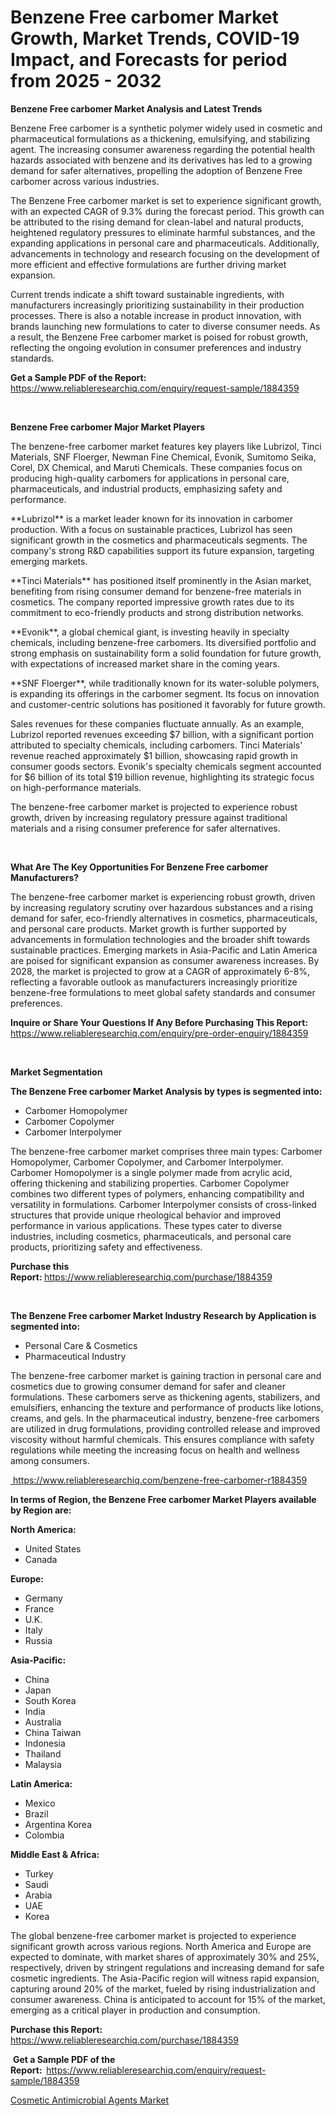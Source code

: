<p><h1>Benzene Free carbomer Market Growth, Market Trends, COVID-19 Impact, and Forecasts for period from 2025 - 2032</h1></p><p><strong>Benzene Free carbomer Market Analysis and Latest Trends</strong></p>
<p><p>Benzene Free carbomer is a synthetic polymer widely used in cosmetic and pharmaceutical formulations as a thickening, emulsifying, and stabilizing agent. The increasing consumer awareness regarding the potential health hazards associated with benzene and its derivatives has led to a growing demand for safer alternatives, propelling the adoption of Benzene Free carbomer across various industries.</p><p>The Benzene Free carbomer market is set to experience significant growth, with an expected CAGR of 9.3% during the forecast period. This growth can be attributed to the rising demand for clean-label and natural products, heightened regulatory pressures to eliminate harmful substances, and the expanding applications in personal care and pharmaceuticals. Additionally, advancements in technology and research focusing on the development of more efficient and effective formulations are further driving market expansion.</p><p>Current trends indicate a shift toward sustainable ingredients, with manufacturers increasingly prioritizing sustainability in their production processes. There is also a notable increase in product innovation, with brands launching new formulations to cater to diverse consumer needs. As a result, the Benzene Free carbomer market is poised for robust growth, reflecting the ongoing evolution in consumer preferences and industry standards.</p></p>
<p><strong>Get a Sample PDF of the Report:&nbsp;</strong> <a href="https://www.reliableresearchiq.com/enquiry/request-sample/1884359?utm_campaign=1088&utm_medium=2&utm_source=Github&utm_content=ia&utm_term=04022025&utm_id=benzene-free-carbomer">https://www.reliableresearchiq.com/enquiry/request-sample/1884359</a></p>
<p>&nbsp;</p>
<p><strong>Benzene Free carbomer Major Market Players</strong></p>
<p><p>The benzene-free carbomer market features key players like Lubrizol, Tinci Materials, SNF Floerger, Newman Fine Chemical, Evonik, Sumitomo Seika, Corel, DX Chemical, and Maruti Chemicals. These companies focus on producing high-quality carbomers for applications in personal care, pharmaceuticals, and industrial products, emphasizing safety and performance.</p><p>**Lubrizol** is a market leader known for its innovation in carbomer production. With a focus on sustainable practices, Lubrizol has seen significant growth in the cosmetics and pharmaceuticals segments. The company's strong R&D capabilities support its future expansion, targeting emerging markets.</p><p>**Tinci Materials** has positioned itself prominently in the Asian market, benefiting from rising consumer demand for benzene-free materials in cosmetics. The company reported impressive growth rates due to its commitment to eco-friendly products and strong distribution networks.</p><p>**Evonik**, a global chemical giant, is investing heavily in specialty chemicals, including benzene-free carbomers. Its diversified portfolio and strong emphasis on sustainability form a solid foundation for future growth, with expectations of increased market share in the coming years.</p><p>**SNF Floerger**, while traditionally known for its water-soluble polymers, is expanding its offerings in the carbomer segment. Its focus on innovation and customer-centric solutions has positioned it favorably for future growth.</p><p>Sales revenues for these companies fluctuate annually. As an example, Lubrizol reported revenues exceeding $7 billion, with a significant portion attributed to specialty chemicals, including carbomers. Tinci Materials' revenue reached approximately $1 billion, showcasing rapid growth in consumer goods sectors. Evonik's specialty chemicals segment accounted for $6 billion of its total $19 billion revenue, highlighting its strategic focus on high-performance materials.</p><p>The benzene-free carbomer market is projected to experience robust growth, driven by increasing regulatory pressure against traditional materials and a rising consumer preference for safer alternatives.</p></p>
<p>&nbsp;</p>
<p><strong>What Are The Key Opportunities For Benzene Free carbomer Manufacturers?</strong></p>
<p><p>The benzene-free carbomer market is experiencing robust growth, driven by increasing regulatory scrutiny over hazardous substances and a rising demand for safer, eco-friendly alternatives in cosmetics, pharmaceuticals, and personal care products. Market growth is further supported by advancements in formulation technologies and the broader shift towards sustainable practices. Emerging markets in Asia-Pacific and Latin America are poised for significant expansion as consumer awareness increases. By 2028, the market is projected to grow at a CAGR of approximately 6-8%, reflecting a favorable outlook as manufacturers increasingly prioritize benzene-free formulations to meet global safety standards and consumer preferences.</p></p>
<p><strong>Inquire or Share Your Questions If Any Before Purchasing This Report:</strong> <a href="https://www.reliableresearchiq.com/enquiry/pre-order-enquiry/1884359?utm_campaign=1088&utm_medium=2&utm_source=Github&utm_content=ia&utm_term=04022025&utm_id=benzene-free-carbomer">https://www.reliableresearchiq.com/enquiry/pre-order-enquiry/1884359</a></p>
<p>&nbsp;</p>
<p><strong>Market Segmentation</strong></p>
<p><strong>The Benzene Free carbomer Market Analysis by types is segmented into:</strong></p>
<p><ul><li>Carbomer Homopolymer</li><li>Carbomer Copolymer</li><li>Carbomer Interpolymer</li></ul></p>
<p><p>The benzene-free carbomer market comprises three main types: Carbomer Homopolymer, Carbomer Copolymer, and Carbomer Interpolymer. Carbomer Homopolymer is a single polymer made from acrylic acid, offering thickening and stabilizing properties. Carbomer Copolymer combines two different types of polymers, enhancing compatibility and versatility in formulations. Carbomer Interpolymer consists of cross-linked structures that provide unique rheological behavior and improved performance in various applications. These types cater to diverse industries, including cosmetics, pharmaceuticals, and personal care products, prioritizing safety and effectiveness.</p></p>
<p><strong>Purchase this Report:&nbsp;</strong><a href="https://www.reliableresearchiq.com/purchase/1884359?utm_campaign=1088&utm_medium=2&utm_source=Github&utm_content=ia&utm_term=04022025&utm_id=benzene-free-carbomer">https://www.reliableresearchiq.com/purchase/1884359</a></p>
<p>&nbsp;</p>
<p><strong>The Benzene Free carbomer Market Industry Research by Application is segmented into:</strong></p>
<p><ul><li>Personal Care & Cosmetics</li><li>Pharmaceutical Industry</li></ul></p>
<p><p>The benzene-free carbomer market is gaining traction in personal care and cosmetics due to growing consumer demand for safer and cleaner formulations. These carbomers serve as thickening agents, stabilizers, and emulsifiers, enhancing the texture and performance of products like lotions, creams, and gels. In the pharmaceutical industry, benzene-free carbomers are utilized in drug formulations, providing controlled release and improved viscosity without harmful chemicals. This ensures compliance with safety regulations while meeting the increasing focus on health and wellness among consumers.</p></p>
<p><a href="https://www.reliableresearchiq.com/benzene-free-carbomer-r1884359?utm_campaign=1088&utm_medium=2&utm_source=Github&utm_content=ia&utm_term=04022025&utm_id=benzene-free-carbomer">&nbsp;https://www.reliableresearchiq.com/benzene-free-carbomer-r1884359</a></p>
<p><strong>In terms of Region, the Benzene Free carbomer Market Players available by Region are:</strong></p>
<p>
    <p> <strong> North America: </strong>
        <ul>
            <li>United States</li>
            <li>Canada</li>
        </ul>
        </p> 
    <p> <strong> Europe: </strong>
        <ul>
            <li>Germany</li>
            <li>France</li>
            <li>U.K.</li>
            <li>Italy</li>
            <li>Russia</li>
        </ul>
        </p> 
    <p> <strong> Asia-Pacific: </strong>
        <ul>
            <li>China</li>
            <li>Japan</li>
            <li>South Korea</li>
            <li>India</li>
            <li>Australia</li>
            <li>China Taiwan</li>
            <li>Indonesia</li>
            <li>Thailand</li>
            <li>Malaysia</li>
        </ul>
        </p> 
    <p> <strong> Latin America: </strong>
        <ul>
            <li>Mexico</li>
            <li>Brazil</li>
            <li>Argentina Korea</li>
            <li>Colombia</li>
        </ul>
        </p> 
    <p> <strong> Middle East & Africa: </strong>
        <ul>
            <li>Turkey</li>
            <li>Saudi</li>
            <li>Arabia</li>
            <li>UAE</li>
            <li>Korea</li>
        </ul>
    </p>
    </p>
<p><p>The global benzene-free carbomer market is projected to experience significant growth across various regions. North America and Europe are expected to dominate, with market shares of approximately 30% and 25%, respectively, driven by stringent regulations and increasing demand for safe cosmetic ingredients. The Asia-Pacific region will witness rapid expansion, capturing around 20% of the market, fueled by rising industrialization and consumer awareness. China is anticipated to account for 15% of the market, emerging as a critical player in production and consumption.</p></p>
<p><strong>Purchase this Report: </strong><a href="https://www.reliableresearchiq.com/purchase/1884359?utm_campaign=1088&utm_medium=2&utm_source=Github&utm_content=ia&utm_term=04022025&utm_id=benzene-free-carbomer">https://www.reliableresearchiq.com/purchase/1884359</a></p>
<p>&nbsp;<strong>Get a Sample PDF of the Report:&nbsp;&nbsp;</strong><a href="https://www.reliableresearchiq.com/enquiry/request-sample/1884359?utm_campaign=1088&utm_medium=2&utm_source=Github&utm_content=ia&utm_term=04022025&utm_id=benzene-free-carbomer">https://www.reliableresearchiq.com/enquiry/request-sample/1884359</a></p>
<p><strong></strong></p>
<p><p><a href="https://github.com/muvdibezuh/Market-Research-Report-List-1/blob/main/cosmetic-antimicrobial-agents-market.md?utm_campaign=1088&utm_medium=2&utm_source=Github&utm_content=ia&utm_term=04022025&utm_id=benzene-free-carbomer">Cosmetic Antimicrobial Agents Market</a></p></p>
